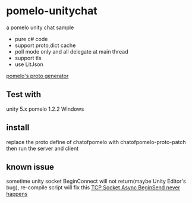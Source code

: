 # pomelo-unitychat

a pomelo unity chat sample

* pure c# code
* support proto,dict cache
* poll mode only and all delegate at main thread
* support tls
* use LitJson

[pomelo's proto generator](https://github.com/flamefox/pomeloc)

## Test with

unity 5.x
pomelo 1.2.2
Windows

## install

replace the proto define of chatofpomelo with chatofpomelo-proto-patch
then run the server and client

## known issue

sometime unity socket BeginConnect will not return(maybe Unity Editor's bug), re-compile script will fix this
[TCP Socket Async BeginSend never happens](http://answers.unity3d.com/questions/892371/tcp-socket-async-beginsend-never-happens.html)